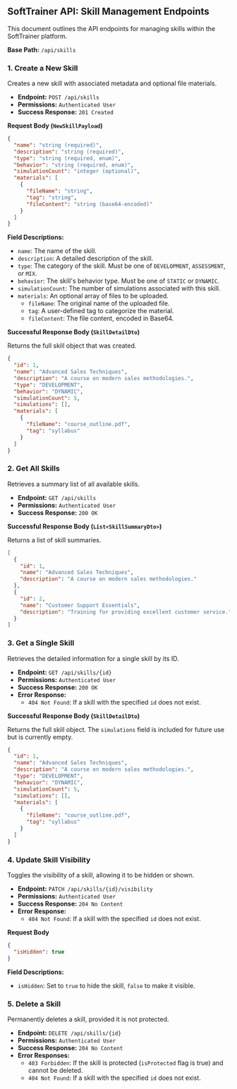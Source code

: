 ## SoftTrainer API: Skill Management Endpoints

This document outlines the API endpoints for managing skills within the SoftTrainer platform.

**Base Path:** `/api/skills`

### 1. Create a New Skill

Creates a new skill with associated metadata and optional file materials.

*   **Endpoint:** `POST /api/skills`
*   **Permissions:** `Authenticated User`
*   **Success Response:** `201 Created`

**Request Body (`NewSkillPayload`)**

```json
{
  "name": "string (required)",
  "description": "string (required)",
  "type": "string (required, enum)",
  "behavior": "string (required, enum)",
  "simulationCount": "integer (optional)",
  "materials": [
    {
      "fileName": "string",
      "tag": "string",
      "fileContent": "string (base64-encoded)"
    }
  ]
}
```

**Field Descriptions:**

*   `name`: The name of the skill.
*   `description`: A detailed description of the skill.
*   `type`: The category of the skill. Must be one of `DEVELOPMENT`, `ASSESSMENT`, or `MIX`.
*   `behavior`: The skill's behavior type. Must be one of `STATIC` or `DYNAMIC`.
*   `simulationCount`: The number of simulations associated with this skill.
*   `materials`: An optional array of files to be uploaded.
    *   `fileName`: The original name of the uploaded file.
    *   `tag`: A user-defined tag to categorize the material.
    *   `fileContent`: The file content, encoded in Base64.

**Successful Response Body (`SkillDetailDto`)**

Returns the full skill object that was created.

```json
{
  "id": 1,
  "name": "Advanced Sales Techniques",
  "description": "A course on modern sales methodologies.",
  "type": "DEVELOPMENT",
  "behavior": "DYNAMIC",
  "simulationCount": 5,
  "simulations": [],
  "materials": [
    {
      "fileName": "course_outline.pdf",
      "tag": "syllabus"
    }
  ]
}
```

### 2. Get All Skills

Retrieves a summary list of all available skills.

*   **Endpoint:** `GET /api/skills`
*   **Permissions:** `Authenticated User`
*   **Success Response:** `200 OK`

**Successful Response Body (`List<SkillSummaryDto>`)**

Returns a list of skill summaries.

```json
[
  {
    "id": 1,
    "name": "Advanced Sales Techniques",
    "description": "A course on modern sales methodologies."
  },
  {
    "id": 2,
    "name": "Customer Support Essentials",
    "description": "Training for providing excellent customer service."
  }
]
```

### 3. Get a Single Skill

Retrieves the detailed information for a single skill by its ID.

*   **Endpoint:** `GET /api/skills/{id}`
*   **Permissions:** `Authenticated User`
*   **Success Response:** `200 OK`
*   **Error Response:**
    *   `404 Not Found`: If a skill with the specified `id` does not exist.

**Successful Response Body (`SkillDetailDto`)**

Returns the full skill object. The `simulations` field is included for future use but is currently empty.

```json
{
  "id": 1,
  "name": "Advanced Sales Techniques",
  "description": "A course on modern sales methodologies.",
  "type": "DEVELOPMENT",
  "behavior": "DYNAMIC",
  "simulationCount": 5,
  "simulations": [],
  "materials": [
    {
      "fileName": "course_outline.pdf",
      "tag": "syllabus"
    }
  ]
}
```

### 4. Update Skill Visibility

Toggles the visibility of a skill, allowing it to be hidden or shown.

*   **Endpoint:** `PATCH /api/skills/{id}/visibility`
*   **Permissions:** `Authenticated User`
*   **Success Response:** `204 No Content`
*   **Error Response:**
    *   `404 Not Found`: If a skill with the specified `id` does not exist.

**Request Body**

```json
{
  "isHidden": true
}
```

**Field Descriptions:**

*   `isHidden`: Set to `true` to hide the skill, `false` to make it visible.

### 5. Delete a Skill

Permanently deletes a skill, provided it is not protected.

*   **Endpoint:** `DELETE /api/skills/{id}`
*   **Permissions:** `Authenticated User`
*   **Success Response:** `204 No Content`
*   **Error Responses:**
    *   `403 Forbidden`: If the skill is protected (`isProtected` flag is true) and cannot be deleted.
    *   `404 Not Found`: If a skill with the specified `id` does not exist. 